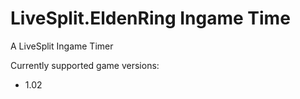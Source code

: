 # LiveSplit.EldenRing Ingame Time
A LiveSplit Ingame Timer

Currently supported game versions:
- 1.02
